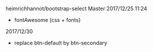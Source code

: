 heimrichhannot/bootstrap-select
Master
2017/12/25 11:24
+ fontAwesome (css + fonts)

2017/12/30
+ replace btn-default by btn-secondary
